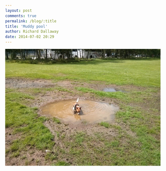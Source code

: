 ```yaml
---
layout: post
comments: true
permalink: /blog/:title
title: 'Muddy pool'
author: Richard Dallaway
date: 2014-07-02 20:29
---
```


<div><a href="/media/tp_IMG_20140701_115525.jpg"><img src="/media/tp_thumb_IMG_20140701_115525.jpg" width="500" height="375"/></a></div>


  
      
